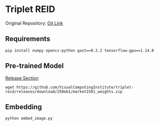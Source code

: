 # Triplet REID
Original Repository: [Git Link](https://github.com/VisualComputingInstitute/triplet-reid)

## Requirements
```
pip install numpy opencv-python gast==0.2.2 tensorflow-gpu==1.14.0
```

## Pre-trained Model
[Release Section](https://github.com/VisualComputingInstitute/triplet-reid/releases/tag/250eb1)
```
wget https://github.com/VisualComputingInstitute/triplet-reid/releases/download/250eb1/market1501_weights.zip
```

## Embedding
```
python embed_image.py
```
